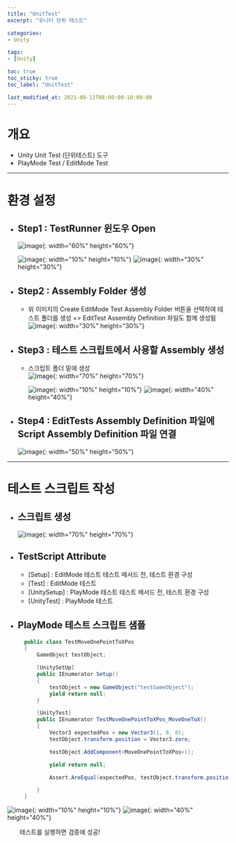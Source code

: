 ```yaml
---
title: "UnitTest"
excerpt: "유니티 단위 테스트" 

categories:
- Unity

tags:
- [Unity]

toc: true
toc_sticky: true
toc_label: "UnitTest"

last_modified_at: 2021-09-11T08:00:00-10:00:00
---
```


# 개요
  - Unity Unit Test (단위테스트) 도구
  - PlayMode Test / EditMode Test

---

# 환경 설정
  - ## Step1 : TestRunner 윈도우 Open  
    ![image](/assets/images/Unity/UnitTest/TestRunnerMenu.png){: width="60%" height="60%"}  

    ![image](/assets/images/Common/Arrow.png){: width="10%" height="10%"} ![image](/assets/images/Unity/UnitTest/TestRunnerWindow.png){: width="30%" height="30%"}

  - ## Step2 : Assembly Folder 생성
    - 위 이미지의 Create EditMode Test Assembly Folder 버튼을 선택하여 테스트 폴더를 생성 => EditTest Assembly Definition 파일도 함께 생성됨  
      ![image](/assets/images/Unity/UnitTest/TestFolder.png){: width="30%" height="30%"} 

  - ## Step3 : 테스트 스크립트에서 사용할 Assembly 생성
    - 스크립트 폴더 밑에 생성  
      ![image](/assets/images/Unity/UnitTest/CreateAssemblyDefinition.png){: width="70%" height="70%"}  

      ![image](/assets/images/Common/Arrow.png){: width="10%" height="10%"} ![image](/assets/images/Unity/UnitTest/ScriptAssemblyDefinition.png){: width="40%" height="40%"}

  - ## Step4 : EditTests Assembly Definition 파일에 Script Assembly Definition 파일 연결
    ![image](/assets/images/Unity/UnitTest/AssemblyDefinitionInspector.png){: width="50%" height="50%"}  


---  

# 테스트 스크립트 작성

  - ## 스크립트 생성
    ![image](/assets/images/Unity/UnitTest/TestRunnerScriptMenu.png){: width="70%" height="70%"}  

  - ## TestScript Attribute
    - [Setup] : EditMode 테스트 테스트 메서드 전, 테스트 환경 구성
    - [Test] : EditMode 테스트
    - [UnitySetup] : PlayMode 테스트 테스트 메서드 전, 테스트 환경 구성
    - [UnityTest] : PlayMode 테스트

  - ## PlayMode 테스트 스크립트 샘플

    ```c#
      public class TestMoveOnePointToXPos
      {
          GameObject testObject;

          [UnitySetUp]
          public IEnumerator Setup()
          {
              testObject = new GameObject("testGameObject");
              yield return null;
          }

          [UnityTest]
          public IEnumerator TestMoveOnePointToXPos_MoveOneToX()
          {
              Vector3 expectedPos = new Vector3(1, 0, 0);
              testObject.transform.position = Vector3.zero;

              testObject.AddComponent<MoveOnePointToXPos>();

              yield return null;

              Assert.AreEqual(expectedPos, testObject.transform.position);

          }
      }  
    ```

  ![image](/assets/images/Common/Arrow.png){: width="10%" height="10%"} ![image](/assets/images/Unity/UnitTest/TestRunnerWindowRun.png){: width="40%" height="40%"} 

  　　테스트를 실행하면 검증에 성공!
